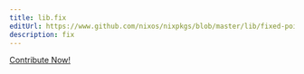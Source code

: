 ```yaml
---
title: lib.fix
editUrl: https://www.github.com/nixos/nixpkgs/blob/master/lib/fixed-points.nix#L29C9
description: fix
---
```


<a href="https://www.github.com/nixos/nixpkgs/blob/master/lib/fixed-points.nix#L29C9">Contribute Now!</a>
